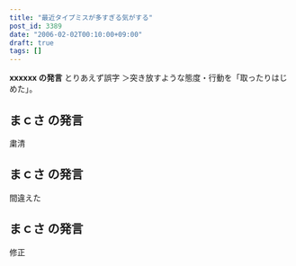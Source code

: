 ```yaml
---
title: "最近タイプミスが多すぎる気がする"
post_id: 3389
date: "2006-02-02T00:10:00+09:00"
draft: true
tags: []
---
```



**xxxxxx の発言** 
とりあえず誤字 ＞突き放すような態度・行動を「取ったりはじめた」。
## まｃさ の発言
粛清
## まｃさ の発言
間違えた
## まｃさ の発言
修正
